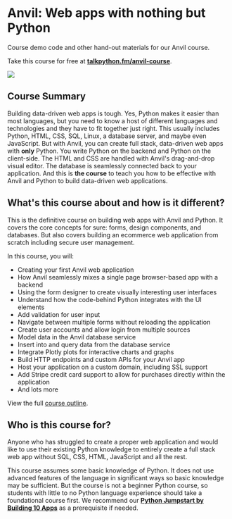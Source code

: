 # Anvil: Web apps with nothing but Python

Course demo code and other hand-out materials for our Anvil course.

Take this course for free at **[talkpython.fm/anvil-course](https://talkpython.fm/anvil-course)**.

[![](https://raw.githubusercontent.com/talkpython/anvil-course/master/readme_resources/anvil-course.png)](https://talkpython.fm/anvil-course)

## Course Summary

Building data-driven web apps is tough. Yes, Python makes it easier than most languages, but you need to know a host of different languages and technologies and they have to fit together just right. This usually includes Python, HTML, CSS, SQL, Linux, a database server, and maybe even JavaScript. But with Anvil, you can create full stack, data-driven web apps with **only** Python. You write Python on the backend and Python on the client-side. The HTML and CSS are handled with Anvil's drag-and-drop visual editor. The database is seamlessly connected back to your application. And this is **the course** to teach you how to be effective with Anvil and Python to build data-driven web applications.

## What's this course about and how is it different?

This is the definitive course on building web apps with Anvil and Python. It covers the core concepts for sure: forms, design components, and databases. But also covers building an ecommerce web application from scratch including secure user management.

In this course, you will: 

- Creating your first Anvil web application
- How Anvil seamlessly mixes a single page browser-based app with a backend
- Using the form designer to create visually interesting user interfaces
- Understand how the code-behind Python integrates with the UI elements
- Add validation for user input
- Navigate between multiple forms without reloading the application
- Create user accounts and allow login from multiple sources
- Model data in the Anvil database service
- Insert into and query data from the database service
- Integrate Plotly plots for interactive charts and graphs
- Build HTTP endpoints and custom APIs for your Anvil app
- Host your application on a custom domain, including SSL support
- Add Stripe credit card support to allow for purchases directly within the application
- And lots more

View the full [course outline](https://training.talkpython.fm/courses/explore_anvil/anvil-web-apps-with-just-python#course_outline). 

## Who is this course for?

Anyone who has struggled to create a proper web application and would like to use their existing Python knowledge to entirely create a full stack web app without SQL, CSS, HTML, JavaScript and all the rest.

This course assumes some basic knowledge of Python. It does not use advanced features of the language in significant ways so basic knowledge may be sufficient. But the course is not a beginner Python course, so students with little to no Python language experience should take a foundational course first. We recommend our [**Python Jumpstart by Building 10 Apps**](https://talkpython.fm/course) as a prerequisite if needed.

